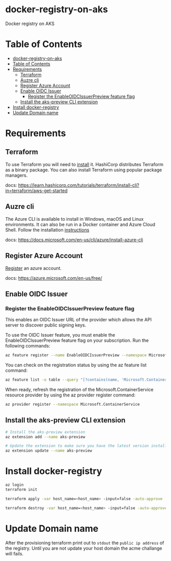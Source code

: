 # docker-registry-on-aks
Docker registry on AKS

# Table of Contents
- [docker-registry-on-aks](#docker-registry-on-aks)
- [Table of Contents](#table-of-contents)
- [Requirements](#requirements)
  - [Terraform](#terraform)
  - [Auzre cli](#auzre-cli)
  - [Register Azure Account](#register-azure-account)
  - [Enable OIDC Issuer](#enable-oidc-issuer)
    - [Register the EnableOIDCIssuerPreview feature flag](#register-the-enableoidcissuerpreview-feature-flag)
  - [Install the aks-preview CLI extension](#install-the-aks-preview-cli-extension)
- [Install docker-registry](#install-docker-registry)
- [Update Domain name](#update-domain-name)

# Requirements

## Terraform

To use Terraform you will need to [install](https://learn.hashicorp.com/tutorials/terraform/install-cli?in=terraform/aws-get-started) it. HashiCorp distributes Terraform as a binary package. You can also install Terraform using popular package managers.

docs: https://learn.hashicorp.com/tutorials/terraform/install-cli?in=terraform/aws-get-started
## Auzre cli

The Azure CLI is available to install in Windows, macOS and Linux environments. It can also be run in a Docker container and Azure Cloud Shell. Follow the installation [instructions](https://docs.microsoft.com/en-us/cli/azure/install-azure-cli)

docs: https://docs.microsoft.com/en-us/cli/azure/install-azure-cli

## Register Azure Account

[Register](https://azure.microsoft.com/en-us/free/) an azure account.

docs: https://azure.microsoft.com/en-us/free/
## Enable OIDC Issuer

### Register the EnableOIDCIssuerPreview feature flag

This enables an OIDC Issuer URL of the provider which allows the API server to discover public signing keys.

To use the OIDC Issuer feature, you must enable the EnableOIDCIssuerPreview feature flag on your subscription. Run the following commands:

```bash
az feature register --name EnableOIDCIssuerPreview --namespace Microsoft.ContainerService
```

You can check on the registration status by using the az feature list command:

```bash
az feature list -o table --query "[?contains(name, 'Microsoft.ContainerService/EnableOIDCIssuerPreview')].{Name:name,State:properties.state}"
```

When ready, refresh the registration of the Microsoft.ContainerService resource provider by using the az provider register command:
```bash
az provider register --namespace Microsoft.ContainerService
```

## Install the aks-preview CLI extension

```bash
# Install the aks-preview extension
az extension add --name aks-preview

# Update the extension to make sure you have the latest version installed
az extension update --name aks-preview
```

# Install docker-registry

```bash
az login
terraform init
```

```bash
terraform apply -var host_name=<host_name> -input=false -auto-approve
```

```bash
terraform destroy -var host_name=<host_name> -input=false -auto-approve
```

# Update Domain name

After the provisioning terraform print out to `stdout` the `public ip address` of the registry. Until you are not update your host domain the acme challange will fails.
